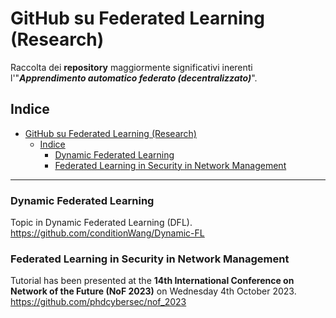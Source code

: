# GitHub su Federated Learning (Research)
Raccolta dei **repository** maggiormente significativi inerenti l'"_**Apprendimento automatico federato (decentralizzato)**_".
 
## Indice
- [GitHub su Federated Learning (Research)](#github-su-federated-learning-research)
  - [Indice](#indice)
    - [Dynamic Federated Learning](#dynamic-federated-learning)
    - [Federated Learning in Security in Network Management](#federated-learning-in-security-in-network-management)

 

-------------


### Dynamic Federated Learning   
Topic in Dynamic Federated Learning (DFL).      
https://github.com/conditionWang/Dynamic-FL    


### Federated Learning in Security in Network Management  
Tutorial has been presented at the **14th International Conference on Network of the Future (NoF 2023)** on Wednesday 4th October 2023.     
https://github.com/phdcybersec/nof_2023     



